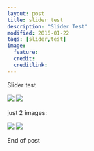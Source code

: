 ```yaml
---
layout: post
title: slider test
description: "Slider Test"
modified: 2016-01-22
tags: [slider,test]
image:
  feature:
  credit:
  creditlink: 
---
```

<link href="{{ site.url }}/assets/css/twentytwenty.css" rel="stylesheet" type="text/css" />

<script src="http://ajax.googleapis.com/ajax/libs/jquery/1.10.1/jquery.min.js"></script>
<script src="{{ site.url }}/assets/js/jquery.event.move.js" type="text/javascript"></script>
<script src="{{ site.url }}/assets/js/jquery.twentytwenty.js" type="text/javascript"></script>

<script>
    $(window).load(function(){
      $(".twentytwenty-container[data-orientation!='vertical']").twentytwenty({default_offset_pct: 0.7});
      $(".twentytwenty-container[data-orientation='vertical']").twentytwenty({default_offset_pct: 0.3, orientation: 'vertical'});
    });
</script>

Slider test

<div class="twentytwenty-container">
	<img src="{{ site.url }}/images/test_1.png" />
	<img src="{{ site.url }}/images/test_2.png" />
</div>

just 2 images:

<img src="{{ site.url }}/images/test_1.png" />
<img src="{{ site.url }}/images/test_2.png" />

End of post


